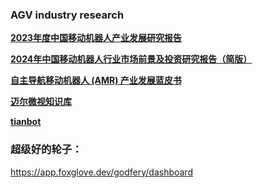 ### AGV industry research



**[2023年度中国移动机器人产业发展研究报告](http://m.agv-amr.com/news/show.php?itemid=1732)**

 [**2024年中国移动机器人行业市场前景及投资研究报告（简版）**](https://wap.seccw.com/document/detail/id/24884.html)

[**自主导航移动机器人 (AMR) 产业发展蓝皮书**](https://xzlrobot.yunzhan365.com/books/ktua/mobile/index.html)

**[迈尔微视知识库](https://docs.mrdvs.cn/)**

[**tianbot**](https://docs.tianbot.com/)







### 超级好的轮子：

https://app.foxglove.dev/godfery/dashboard
